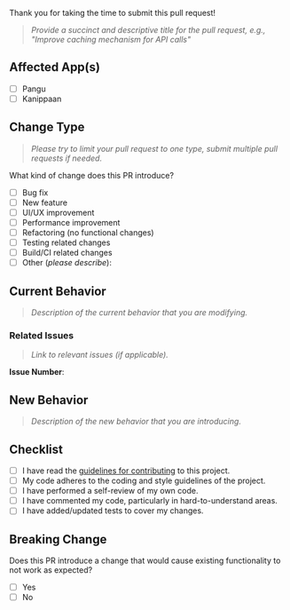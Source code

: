 Thank you for taking the time to submit this pull request!

> _Provide a succinct and descriptive title for the pull request, e.g., "Improve caching mechanism for API calls"_

## Affected App(s)

- [ ] Pangu
- [ ] Kanippaan

## Change Type

> _Please try to limit your pull request to one type, submit multiple pull requests if needed._

What kind of change does this PR introduce?

- [ ] Bug fix
- [ ] New feature
- [ ] UI/UX improvement
- [ ] Performance improvement
- [ ] Refactoring (no functional changes)
- [ ] Testing related changes
- [ ] Build/CI related changes
- [ ] Other (_please describe_):

## Current Behavior

> _Description of the current behavior that you are modifying._

### Related Issues

> _Link to relevant issues (if applicable)._

**Issue Number**:

## New Behavior

> _Description of the new behavior that you are introducing._

## Checklist

- [ ] I have read the [guidelines for contributing](https://github.com/hyperweavers/nidhi/blob/main/CONTRIBUTING.md) to this project.
- [ ] My code adheres to the coding and style guidelines of the project.
- [ ] I have performed a self-review of my own code.
- [ ] I have commented my code, particularly in hard-to-understand areas.
- [ ] I have added/updated tests to cover my changes.

## Breaking Change

Does this PR introduce a change that would cause existing functionality to not work as expected?

- [ ] Yes
- [ ] No
